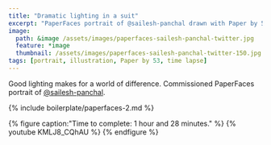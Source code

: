 ```yaml
---
title: "Dramatic lighting in a suit"
excerpt: "PaperFaces portrait of @sailesh-panchal drawn with Paper by 53 on an iPad."
image: 
  path: &image /assets/images/paperfaces-sailesh-panchal-twitter.jpg 
  feature: *image
  thumbnail: /assets/images/paperfaces-sailesh-panchal-twitter-150.jpg
tags: [portrait, illustration, Paper by 53, time lapse]
---
```


Good lighting makes for a world of difference. Commissioned PaperFaces portrait of [@sailesh-panchal](https://twitter.com/sailesh-panchal).

{% include boilerplate/paperfaces-2.md %}

{% figure caption:"Time to complete: 1 hour and 28 minutes." %}
{% youtube KMLJ8_CQhAU %}
{% endfigure %}
